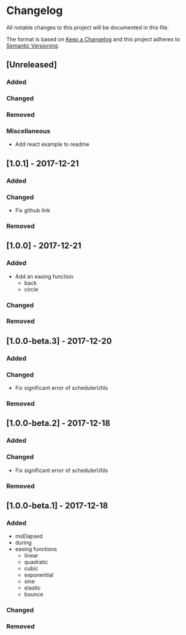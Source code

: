 # Changelog
All notable changes to this project will be documented in this file.

The format is based on [Keep a Changelog](http://keepachangelog.com/en/1.0.0/)
and this project adheres to [Semantic Versioning](http://semver.org/spec/v2.0.0.html).

## [Unreleased]

### Added

### Changed

### Removed

### Miscellaneous
- Add react example to readme

## [1.0.1] - 2017-12-21

### Added

### Changed
- Fix github link

### Removed

## [1.0.0] - 2017-12-21

### Added
- Add an easing function
  - back
  - circle

### Changed

### Removed

## [1.0.0-beta.3] - 2017-12-20

### Added

### Changed
- Fix significant error of schedulerUtils

### Removed

## [1.0.0-beta.2] - 2017-12-18

### Added

### Changed
- Fix significant error of schedulerUtils

### Removed

## [1.0.0-beta.1] - 2017-12-18

### Added
- msElapsed
- during
- easing functions
    - linear
    - quadratic
    - cubic
    - exponential
    - sine
    - elastic
    - bounce

### Changed

### Removed

